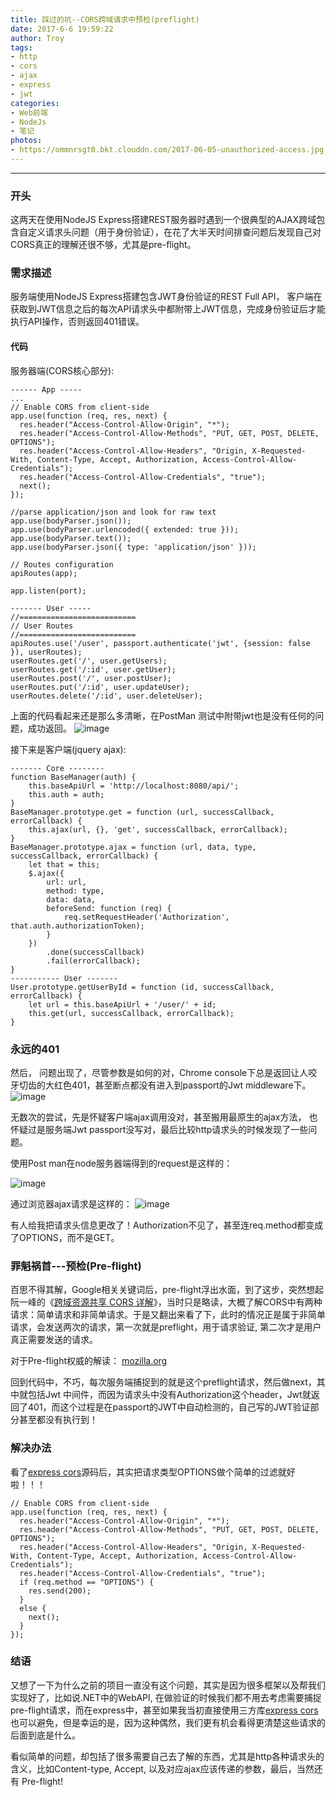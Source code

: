 ```yaml
---
title: 踩过的坑--CORS跨域请求中预检(preflight)
date: 2017-6-6 19:59:22
author: Troy
tags:
- http
- cors
- ajax
- express
- jwt
categories:
- Web前端
- NodeJs
- 笔记
photos:
- https://ommnrsgt0.bkt.clouddn.com/2017-06-05-unauthorized-access.jpg
---
```

***
### 开头
这两天在使用NodeJS Express搭建REST服务器时遇到一个很典型的AJAX跨域包含自定义请求头问题（用于身份验证），在花了大半天时间排查问题后发现自己对CORS真正的理解还很不够，尤其是pre-flight。

### 需求描述
服务端使用NodeJS Express搭建包含JWT身份验证的REST Full API， 客户端在获取到JWT信息之后的每次API请求头中都附带上JWT信息，完成身份验证后才能执行API操作，否则返回401错误。

#### 代码

服务器端(CORS核心部分):

```
------ App -----
...
// Enable CORS from client-side
app.use(function (req, res, next) {
  res.header("Access-Control-Allow-Origin", "*");
  res.header("Access-Control-Allow-Methods", "PUT, GET, POST, DELETE, OPTIONS");
  res.header("Access-Control-Allow-Headers", "Origin, X-Requested-With, Content-Type, Accept, Authorization, Access-Control-Allow-Credentials");
  res.header("Access-Control-Allow-Credentials", "true");
  next();
});

//parse application/json and look for raw text                                        
app.use(bodyParser.json());
app.use(bodyParser.urlencoded({ extended: true }));
app.use(bodyParser.text());
app.use(bodyParser.json({ type: 'application/json' }));

// Routes configuration
apiRoutes(app);

app.listen(port);

------- User -----
//==========================
// User Routes
//==========================
apiRoutes.use('/user', passport.authenticate('jwt', {session: false }), userRoutes);
userRoutes.get('/', user.getUsers);
userRoutes.get('/:id', user.getUser);
userRoutes.post('/', user.postUser);
userRoutes.put('/:id', user.updateUser);
userRoutes.delete('/:id', user.deleteUser);
```

上面的代码看起来还是那么多清晰，在PostMan 测试中附带jwt也是没有任何的问题，成功返回。
![image](https://ommnrsgt0.bkt.clouddn.com/2017-06-05-CORS-Postman.PNG)

接下来是客户端(jquery ajax):

```
------- Core --------
function BaseManager(auth) {
    this.baseApiUrl = 'http://localhost:8080/api/';
    this.auth = auth;
}
BaseManager.prototype.get = function (url, successCallback, errorCallback) {
    this.ajax(url, {}, 'get', successCallback, errorCallback);
}
BaseManager.prototype.ajax = function (url, data, type, successCallback, errorCallback) {
    let that = this;
    $.ajax({
        url: url,
        method: type,
        data: data,
        beforeSend: function (req) {
            req.setRequestHeader('Authorization', that.auth.authorizationToken);
        }
    })
        .done(successCallback)
        .fail(errorCallback);
}
----------- User -------
User.prototype.getUserById = function (id, successCallback, errorCallback) {
    let url = this.baseApiUrl + '/user/' + id;
    this.get(url, successCallback, errorCallback);
}
```

### 永远的401
然后， 问题出现了，尽管参数是如何的对，Chrome console下总是返回让人咬牙切齿的大红色401，甚至断点都没有进入到passport的Jwt middleware下。
![image](https://ommnrsgt0.bkt.clouddn.com/2017-06-05-401-error.PNG)

无数次的尝试，先是怀疑客户端ajax调用没对，甚至搬用最原生的ajax方法， 也怀疑过是服务端Jwt passport没写对，最后比较http请求头的时候发现了一些问题。

使用Post man在node服务器端得到的request是这样的：

![image](https://ommnrsgt0.bkt.clouddn.com/2017-06-05-request-header-postman.PNG)

通过浏览器ajax请求是这样的：
![image](https://ommnrsgt0.bkt.clouddn.com/2017-06-05-request-header-browser.PNG)

有人给我把请求头信息更改了！Authorization不见了，甚至连req.method都变成了OPTIONS，而不是GET。

### 罪魁祸首---预检(Pre-flight)
百思不得其解，Google相关关键词后，pre-flight浮出水面，到了这步，突然想起阮一峰的《[跨域资源共享 CORS 详解](http://www.ruanyifeng.com/blog/2016/04/cors.html)》，当时只是略读，大概了解CORS中有两种请求：简单请求和非简单请求。于是又翻出来看了下，此时的情况正是属于非简单请求，会发送两次的请求，第一次就是preflight，用于请求验证, 第二次才是用户真正需要发送的请求。

对于Pre-flight权威的解读： [mozilla.org](https://developer.mozilla.org/en-US/docs/Web/HTTP/Access_control_CORS#Preflighted_requests )

回到代码中，不巧，每次服务端捕捉到的就是这个preflight请求，然后做next，其中就包括Jwt 中间件，而因为请求头中没有Authorization这个header，Jwt就返回了401，而这个过程是在passport的JWT中自动检测的，自己写的JWT验证部分甚至都没有执行到！

### 解决办法
看了[express cors](https://github.com/expressjs/cors/blob/master/lib/index.js)源码后，其实把请求类型OPTIONS做个简单的过滤就好啦！！！

```
// Enable CORS from client-side
app.use(function (req, res, next) {
  res.header("Access-Control-Allow-Origin", "*");
  res.header("Access-Control-Allow-Methods", "PUT, GET, POST, DELETE, OPTIONS");
  res.header("Access-Control-Allow-Headers", "Origin, X-Requested-With, Content-Type, Accept, Authorization, Access-Control-Allow-Credentials");
  res.header("Access-Control-Allow-Credentials", "true");
  if (req.method == "OPTIONS") {
    res.send(200);
  }
  else {
    next();
  }
});
```

### 结语
又想了一下为什么之前的项目一直没有这个问题，其实是因为很多框架以及帮我们实现好了，比如说.NET中的WebAPI, 在做验证的时候我们都不用去考虑需要捕捉pre-flight请求，而在express中，甚至如果我当初直接使用三方库[express cors](https://github.com/expressjs/cors/blob/master/lib/index.js) 也可以避免，但是幸运的是，因为这种偶然，我们更有机会看得更清楚这些请求的后面到底是什么。

看似简单的问题，却包括了很多需要自己去了解的东西，尤其是http各种请求头的含义，比如Content-type, Accept, 以及对应ajax应该传递的参数，最后，当然还有 Pre-flight!
